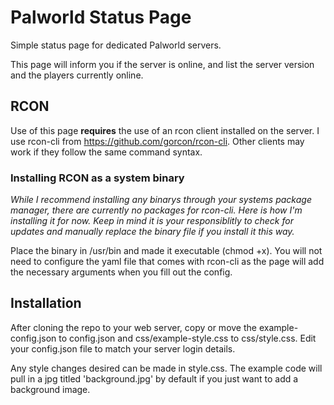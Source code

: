 # Palworld Status Page
Simple status page for dedicated Palworld servers.

This page will inform you if the server is online, and list the server version and the players currently online.

## RCON

Use of this page **requires** the use of an rcon client installed on the server. I use rcon-cli from https://github.com/gorcon/rcon-cli. Other clients may work if they follow the same command syntax.

### Installing RCON as a system binary

*While I recommend installing any binarys through your systems package manager, there are currently no packages for rcon-cli. Here is how I'm installing it for now. Keep in mind it is your responsiblitly to check for updates and manually replace the binary file if you install it this way.*

Place the binary in /usr/bin and made it executable (chmod +x). You will not need to configure the yaml file that comes with rcon-cli as the page will add the necessary arguments when you fill out the config.

## Installation

After cloning the repo to your web server, copy or move the example-config.json to config.json and css/example-style.css to css/style.css. Edit your config.json file to match your server login details.

Any style changes desired can be made in style.css. The example code will pull in a jpg titled 'background.jpg' by default if you just want to add a background image.